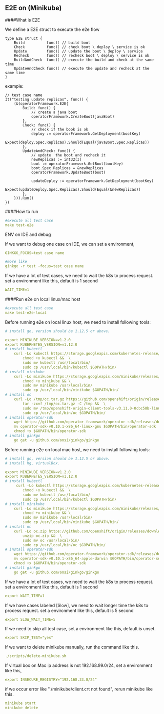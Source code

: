 ## E2E on (Minikube)

####What is E2E

We define a E2E struct to execute the e2e flow
```golang
type E2E struct {
	Build          func() // build boot
	Check          func() // check boot \ deploy \ service is ok
	Update         func() // update the boot \ deploy \ service 
	Recheck        func() // recheck boot \ deploy \ service is ok
	BuildAndCheck  func() // execute the build and check at the same time
	UpdateAndCheck func() // execute the update and recheck at the same time
}
```

example:

```golang
// test case name
It("testing update replicas", func() {
    (&(operatorFramework.E2E{
		Build: func() {
			// create a java boot
			operatorFramework.CreateBoot(javaBoot)
		},
		Check: func() {
			// check if the book is ok
			deploy := operatorFramework.GetDeployment(bootKey)
			Expect(deploy.Spec.Replicas).Should(Equal(javaBoot.Spec.Replicas))
		},
		UpdateAndCheck: func() {
			// update  the boot and recheck it
			newReplicas := int32(3)
			boot := operatorFramework.GetBoot(bootKey)
			boot.Spec.Replicas = &newReplicas
			operatorFramework.UpdateBoot(boot)

			updateDeploy := operatorFramework.GetDeployment(bootKey)
			Expect(updateDeploy.Spec.Replicas).Should(Equal(&newReplicas))
		},
	})).Run()
})
```

####How to run
```yaml
#execute all test case
make test-e2e
```

ENV on IDE and debug

If we want to debug one case on IDE, we can set a environment,
```yaml
GINKGO_FOCUS=test case name

#more like
ginkgo -r test -focus=test case name
```

If we have a lot of test cases, we need to wait the k8s to process request.
set a environment like this, default is 1 second
```yaml
WAIT_TIME=1
```

####Run e2e on local linux/mac host
```yaml
#execute all test case
make test-e2e-local
```

Before running e2e on local linux host, we need to install following tools: 
```yaml
# install go, version should be 1.12.5 or above.

export MINIKUBE_VERSION=v1.2.0
export KUBERNETES_VERSION=v1.12.0
# install kubectl
    curl -Lo kubectl https://storage.googleapis.com/kubernetes-release/release/$KUBERNETES_VERSION/bin/linux/amd64/kubectl && \
        chmod +x kubectl &&  \
        sudo mv kubectl /usr/local/bin/
        sudo cp /usr/local/bin/kubectl $GOPATH/bin/
# install minikube
    curl -Lo minikube https://storage.googleapis.com/minikube/releases/$MINIKUBE_VERSION/minikube-linux-amd64 && \
        chmod +x minikube && \
        sudo mv minikube /usr/local/bin/
        sudo cp /usr/local/bin/minikube $GOPATH/bin/
# install oc
    curl -Lo /tmp/oc.tar.gz https://github.com/openshift/origin/releases/download/v3.11.0/openshift-origin-client-tools-v3.11.0-0cbc58b-linux-64bit.tar.gz  && \
        tar -zxvf /tmp/oc.tar.gz -C /tmp &&  \
        sudo mv /tmp/openshift-origin-client-tools-v3.11.0-0cbc58b-linux-64bit/oc /usr/local/bin/
        sudo cp /usr/local/bin/oc $GOPATH/bin/
# install operator-sdk
    wget https://github.com/operator-framework/operator-sdk/releases/download/v0.10.1/operator-sdk-v0.10.1-x86_64-linux-gnu
    mv operator-sdk-v0.10.1-x86_64-linux-gnu $GOPATH/bin/operator-sdk
    chmod +x $GOPATH/bin/operator-sdk
# install ginkgo
    go get -u github.com/onsi/ginkgo/ginkgo
```

Before running e2e on local mac host, we need to install following tools: 
```yaml
# install go, version should be 1.12.5 or above.
# install hg, virtualBox. 

export MINIKUBE_VERSION=v1.2.0
export KUBERNETES_VERSION=v1.12.0
# install kubectl
     curl -Lo kubectl https://storage.googleapis.com/kubernetes-release/release/$KUBERNETES_VERSION/bin/darwin/amd64/kubectl && \
        chmod +x kubectl &&  \
        sudo mv kubectl /usr/local/bin/
        sudo cp /usr/local/bin/kubectl $GOPATH/bin/
# install minikube
    curl -Lo minikube https://storage.googleapis.com/minikube/releases/$MINIKUBE_VERSION/minikube-darwin-amd64 && \
        chmod +x minikube && \
        sudo mv minikube /usr/local/bin/
        sudo cp /usr/local/bin/minikube $GOPATH/bin/
# install oc
    curl -Lo oc.zip https://github.com/openshift/origin/releases/download/v3.11.0/openshift-origin-client-tools-v3.11.0-0cbc58b-mac.zip  && \
        unzip oc.zip &&  \
        sudo mv oc /usr/local/bin/
        sudo cp /usr/local/bin/oc $GOPATH/bin/
# install operator-sdk
    wget https://github.com/operator-framework/operator-sdk/releases/download/v0.10.1/operator-sdk-v0.10.1-x86_64-apple-darwin
    mv operator-sdk-v0.10.1-x86_64-apple-darwin $GOPATH/bin/operator-sdk
    chmod +x $GOPATH/bin/operator-sdk
# install ginkgo
    go get -u github.com/onsi/ginkgo/ginkgo
```

If we have a lot of test cases, we need to wait the k8s to process request.
set a environment like this, default is 1 second
```yaml
export WAIT_TIME=1
```

If we have cases labeled [Slow], we need to wait longer time the k8s to process request.
set a environment like this, default is 5 second
```yaml
export SLOW_WAIT_TIME=5
```

If we need to skip all test case, set a environment like this, default is unset.
```yaml
export SKIP_TEST="yes"
```

If we want to delete minikube manually, run the command like this.
```yaml
./scripts/delete-minikube.sh
```

If virtual box on Mac ip address is not 192.168.99.0/24, set a environment like this,
```yaml
export INSECURE_REGISTRY="192.168.33.0/24"
```

if we occur error like "./minikube/client.crt not found", rerun minikube like this.
```yaml
minikube start
minikube delete
```
